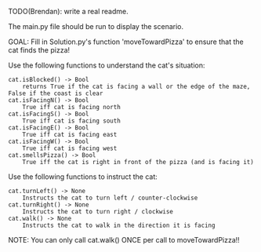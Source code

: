 TODO(Brendan): write a real readme.

The main.py file should be run to display the scenario.

GOAL: Fill in Solution.py's function 'moveTowardPizza' to ensure that the cat finds the pizza!

Use the following functions to understand the cat's situation:

    cat.isBlocked() -> Bool
        returns True if the cat is facing a wall or the edge of the maze, False if the coast is clear
    cat.isFacingN() -> Bool
        True iff cat is facing north
    cat.isFacingS() -> Bool
        True iff cat is facing south
    cat.isFacingE() -> Bool
        True iff cat is facing east
    cat.isFacingW() -> Bool
        True iff cat is facing west
    cat.smellsPizza() -> Bool
        True iff the cat is right in front of the pizza (and is facing it)

Use the following functions to instruct the cat:

    cat.turnLeft() -> None
        Instructs the cat to turn left / counter-clockwise
    cat.turnRight() -> None
        Instructs the cat to turn right / clockwise
    cat.walk() -> None
        Instructs the cat to walk in the direction it is facing

NOTE: You can only call cat.walk() ONCE per call to moveTowardPizza!!